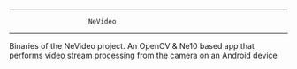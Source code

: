 -------------------------------------------------------
						NeVideo
-------------------------------------------------------

Binaries of the NeVideo project. An OpenCV & Ne10 based
app that performs video stream processing from the 
camera on an Android device